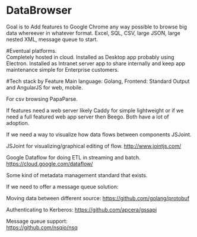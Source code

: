# DataBrowser
Goal is to Add features to Google Chrome any way possible to browse big data whereever in whatever format. Excel, SQL, CSV, large JSON, large nested XML, message queue to start.

#Eventual platforms.  
Completely hosted in cloud. 
Installed as Desktop app probably using Electron. 
Installed as Intranet server app to share internally and keep app maintenance simple for Enterprise customers.

#Tech stack by Feature
Main language: Golang,
Frontend: Standard Output and AngularJS for web, mobile. 


 For csv browsing PapaParse. 

If features need a web server likely Caddy for simple lightweight or if we need a full featured web app server then Beego.  Both have a lot of adoption. 

If we need a way to visualize how data flows between components JSJoint.  

JSJoint for visualizing/graphical editing of flow. 
http://www.jointjs.com/

Google Dataflow for doing ETL in streaming and batch. 
https://cloud.google.com/dataflow/

Some kind of metadata management standard that exists.  

If we need to offer a message queue solution: 


Moving data between different source:
https://github.com/golang/protobuf

Authenticating to Kerberos:
https://github.com/apcera/gssapi

Message queue support:  
https://github.com/nsqio/nsq


